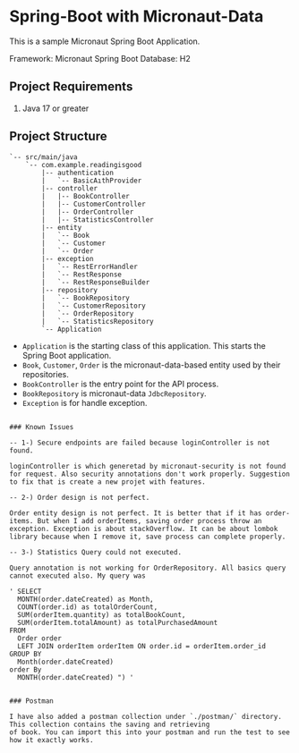 # Spring-Boot with Micronaut-Data

This is a sample Micronaut Spring Boot Application.

Framework: Micronaut Spring Boot
Database: H2

## Project Requirements

1. Java 17 or greater

## Project Structure

```
`-- src/main/java
    `-- com.example.readingisgood
        |-- authentication
        |   `-- BasicAıthProvider
        |-- controller
        |   |-- BookController
        |   |-- CustomerController
        |   |-- OrderController
        |   |-- StatisticsController
        |-- entity
        |   `-- Book
        |   `-- Customer
        |   `-- Order
        |-- exception
        |   `-- RestErrorHandler
        |   `-- RestResponse
        |   `-- RestResponseBuilder
        |-- repository
        |   `-- BookRepository
        |   `-- CustomerRepository
        |   `-- OrderRepository
        |   `-- StatisticsRepository
        `-- Application
```

 * `Application` is the starting class of this application. This starts the Spring Boot application.
 * `Book`, `Customer`, `Order`  is the micronaut-data-based entity used by their repositories.
 * `BookController` is the entry point for the API process.
 * `BookRepository` is micronaut-data `JdbcRepository`.
 * `Exception` is for handle exception.
 
```

### Known Issues

-- 1-) Secure endpoints are failed because loginController is not found.

loginController is which generetad by micronaut-security is not found for request. Also security annotations don't work properly. Suggestion to fix that is create a new projet with features.

-- 2-) Order design is not perfect.

Order entity design is not perfect. It is better that if it has order-items. But when I add orderItems, saving order process throw an exception. Exception is about stackOverflow. It can be about lombok library because when I remove it, save process can complete properly.

-- 3-) Statistics Query could not executed.

Query annotation is not working for OrderRepository. All basics query cannot executed also. My query was 

' SELECT 
  MONTH(order.dateCreated) as Month, 
  COUNT(order.id) as totalOrderCount, 
  SUM(orderItem.quantity) as totalBookCount, 
  SUM(orderItem.totalAmount) as totalPurchasedAmount 
FROM 
  Order order 
  LEFT JOIN orderItem orderItem ON order.id = orderItem.order_id 
GROUP BY 
  Month(order.dateCreated) 
order By 
  MONTH(order.dateCreated) ") '
  
  
### Postman

I have also added a postman collection under `./postman/` directory. This collection contains the saving and retrieving 
of book. You can import this into your postman and run the test to see how it exactly works.